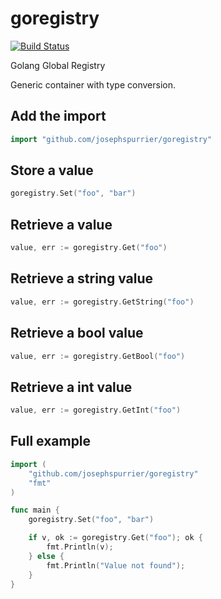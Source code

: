 goregistry
==========
[![Build Status](https://travis-ci.org/josephspurrier/goregistry.svg)](https://travis-ci.org/josephspurrier/goregistry)

Golang Global Registry

Generic container with type conversion.

## Add the import

```go
import "github.com/josephspurrier/goregistry"
```

## Store a value

```go
goregistry.Set("foo", "bar")
```

## Retrieve a value

```go
value, err := goregistry.Get("foo")
```

## Retrieve a string value

```go
value, err := goregistry.GetString("foo")
```

## Retrieve a bool value

```go
value, err := goregistry.GetBool("foo")
```

## Retrieve a int value

```go
value, err := goregistry.GetInt("foo")
```

## Full example

```go
import (
	"github.com/josephspurrier/goregistry"
	"fmt"
)

func main {
	goregistry.Set("foo", "bar")

	if v, ok := goregistry.Get("foo"); ok {
		fmt.Println(v);
	} else {
		fmt.Println("Value not found");
	}
}
```